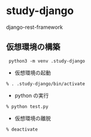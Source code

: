 # study-django

django-rest-framework

## 仮想環境の構築

```
 python3 -m venv .study-django
```

- 仮想環境の起動

```
% . .study-django/bin/activate
```

- python の実行

```
% python test.py
```

- 仮想環境の離脱

```
% deactivate
```
